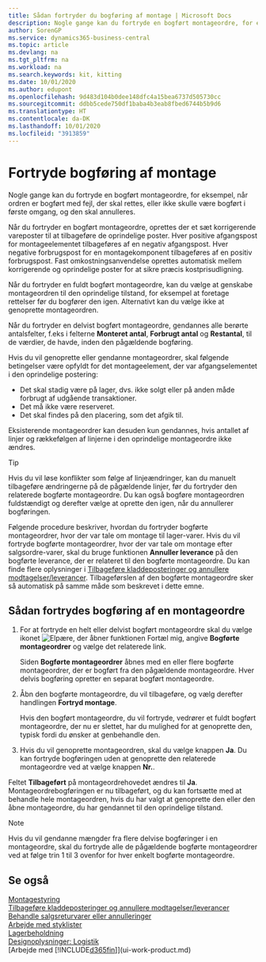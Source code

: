 ```yaml
---
title: Sådan fortryder du bogføring af montage | Microsoft Docs
description: Nogle gange kan du fortryde en bogført montageordre, for eksempel, når ordren er bogført med fejl, der skal rettes, eller ikke skulle være bogført i første omgang, og den skal annulleres.
author: SorenGP
ms.service: dynamics365-business-central
ms.topic: article
ms.devlang: na
ms.tgt_pltfrm: na
ms.workload: na
ms.search.keywords: kit, kitting
ms.date: 10/01/2020
ms.author: edupont
ms.openlocfilehash: 9d483d104b0dee148dfc4a15bea6737d505730cc
ms.sourcegitcommit: ddbb5cede750df1baba4b3eab8fbed6744b5b9d6
ms.translationtype: HT
ms.contentlocale: da-DK
ms.lasthandoff: 10/01/2020
ms.locfileid: "3913859"
---
```

# <a name="undo-assembly-posting"></a>Fortryde bogføring af montage
Nogle gange kan du fortryde en bogført montageordre, for eksempel, når ordren er bogført med fejl, der skal rettes, eller ikke skulle være bogført i første omgang, og den skal annulleres.

Når du fortryder en bogført montageordre, oprettes der et sæt korrigerende vareposter til at tilbageføre de oprindelige poster. Hver positive afgangspost for montageelementet tilbageføres af en negativ afgangspost. Hver negative forbrugspost for en montagekomponent tilbageføres af en positiv forbrugspost. Fast omkostningsanvendelse oprettes automatisk mellem korrigerende og oprindelige poster for at sikre præcis kostprisudligning.  

Når du fortryder en fuldt bogført montageordre, kan du vælge at genskabe montageordren til den oprindelige tilstand, for eksempel at foretage rettelser før du bogfører den igen. Alternativt kan du vælge ikke at genoprette montageordren.  

Når du fortryder en delvist bogført montageordre, gendannes alle berørte antalsfelter, f.eks i felterne **Monteret antal**, **Forbrugt antal** og **Restantal**, til de værdier, de havde, inden den pågældende bogføring.  

Hvis du vil genoprette eller gendanne montageordrer, skal følgende betingelser være opfyldt for det montageelement, der var afgangselementet i den oprindelige postering:  

-   Det skal stadig være på lager, dvs. ikke solgt eller på anden måde forbrugt af udgående transaktioner.  
-   Det må ikke være reserveret.  
-   Det skal findes på den placering, som det afgik til.  

Eksisterende montageordrer kan desuden kun gendannes, hvis antallet af linjer og rækkefølgen af linjerne i den oprindelige montageordre ikke ændres.  

> [!TIP]  
>  Hvis du vil løse konflikter som følge af linjeændringer, kan du manuelt tilbageføre ændringerne på de pågældende linjer, før du fortryder den relaterede bogførte montageordre. Du kan også bogføre montageordren fuldstændigt og derefter vælge at oprette den igen, når du annullerer bogføringen.  

Følgende procedure beskriver, hvordan du fortryder bogførte montageordrer, hvor der var tale om montage til lager-varer. Hvis du vil fortryde bogførte montageordrer, hvor der var tale om montage efter salgsordre-varer, skal du bruge funktionen **Annuller leverance** på den bogførte leverance, der er relateret til den bogførte montageordre. Du kan finde flere oplysninger i [Tilbageføre kladdeposteringer og annullere modtagelser/leverancer](finance-how-reverse-journal-posting.md). Tilbageførslen af den bogførte montageordre sker så automatisk på samme måde som beskrevet i dette emne.  

## <a name="to-undo-posting-of-an-assembly-order"></a>Sådan fortrydes bogføring af en montageordre  
1.  For at fortryde en helt eller delvist bogført montageordre skal du vælge ikonet ![Elpære, der åbner funktionen Fortæl mig](media/ui-search/search_small.png "Fortæl mig, hvad du vil foretage dig"), angive **Bogførte montageordrer** og vælge det relaterede link.  

    Siden **Bogførte montageordrer** åbnes med en eller flere bogførte montageordrer, der er bogført fra den pågældende montageordre. Hver delvis bogføring opretter en separat bogført montageordre.  
2.  Åbn den bogførte montageordre, du vil tilbageføre, og vælg derefter handlingen **Fortryd montage**.  

    Hvis den bogført montageordre, du vil fortryde, vedrører et fuldt bogført montageordre, der nu er slettet, har du mulighed for at genoprette den, typisk fordi du ønsker at genbehandle den.  
3.  Hvis du vil genoprette montageordren, skal du vælge knappen **Ja**. Du kan fortryde bogføringen uden at genoprette den relaterede montageordre ved at vælge knappen **Nr.**.  

Feltet **Tilbageført** på montageordrehovedet ændres til **Ja**. Montageordrebogføringen er nu tilbageført, og du kan fortsætte med at behandle hele montageordren, hvis du har valgt at genoprette den eller den åbne montageordre, du har gendannet til den oprindelige tilstand.  

> [!NOTE]  
>  Hvis du vil gendanne mængder fra flere delvise bogføringer i en montageordre, skal du fortryde alle de pågældende bogførte montageordrer ved at følge trin 1 til 3 ovenfor for hver enkelt bogførte montageordre.  

## <a name="see-also"></a>Se også  
[Montagestyring](assembly-assemble-items.md)  
[Tilbageføre kladdeposteringer og annullere modtagelser/leverancer](finance-how-reverse-journal-posting.md)  
[Behandle salgsreturvarer eller annulleringer](sales-how-process-sales-returns-cancellations.md)    
[Arbejde med styklister](inventory-how-work-BOMs.md)  
[Lagerbeholdning](inventory-manage-inventory.md)  
[Designoplysninger: Logistik](design-details-warehouse-management.md)  
[Arbejde med [!INCLUDE[d365fin](includes/d365fin_md.md)]](ui-work-product.md)
